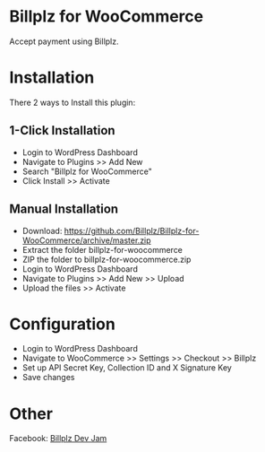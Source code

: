 # Billplz for WooCommerce

Accept payment using Billplz.

# Installation

There 2 ways to Install this plugin:

## 1-Click Installation

* Login to WordPress Dashboard
* Navigate to Plugins >> Add New
* Search "Billplz for WooCommerce"
* Click Install >> Activate

## Manual Installation

* Download: https://github.com/Billplz/Billplz-for-WooCommerce/archive/master.zip
* Extract the folder billplz-for-woocommerce
* ZIP the folder to billplz-for-woocommerce.zip
* Login to WordPress Dashboard
* Navigate to Plugins >> Add New >> Upload
* Upload the files >> Activate


# Configuration

* Login to WordPress Dashboard
* Navigate to WooCommerce >> Settings >> Checkout >> Billplz
* Set up API Secret Key, Collection ID and X Signature Key
* Save changes

# Other

Facebook: [Billplz Dev Jam](https://www.facebook.com/groups/billplzdevjam/)
